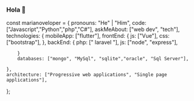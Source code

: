 ### Hola  👋

<!--
**marianoveloper/marianoveloper** is a ✨ _special_ ✨ repository because its `README.md` (this file) appears on your GitHub profile.
!-->
const marianoveloper = {
    pronouns: "He" | "Him",
    code: ["Javascript","Python","php","C#"],
    askMeAbout: ["web dev", "tech"],
    technologies: {
        mobileApp: ["flutter"],
        frontEnd: {
            js: ["Vue"],
            css: ["bootstrap"],
        },
        backEnd: {
            php: [" laravel "],
            js: ["node", "express"],
            
        }
        databases: ["mongo", "MySql", "sqlite","oracle", "Sql Server"],
      
    },
    architecture: ["Progressive web applications", "Single page applications"],
   
};
